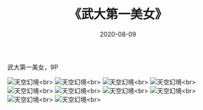 ﻿---
layout: post
title: 《武大第一美女》
date: 2020-08-09
img: http://photo.orgx.cf/唯美/2019/武大第一美女/000.jpg
tags: [美女,清纯,唯美]
---

武大第一美女，9P



![天空幻境](http://photo.orgx.cf/唯美/2019/武大第一美女/001.jpg''天空幻境'')<br>
![天空幻境](http://photo.orgx.cf/唯美/2019/武大第一美女/002.jpg''天空幻境'')<br>
![天空幻境](http://photo.orgx.cf/唯美/2019/武大第一美女/003.jpg''天空幻境'')<br>
![天空幻境](http://photo.orgx.cf/唯美/2019/武大第一美女/004.jpg''天空幻境'')<br>
![天空幻境](http://photo.orgx.cf/唯美/2019/武大第一美女/005.jpg''天空幻境'')<br>
![天空幻境](http://photo.orgx.cf/唯美/2019/武大第一美女/006.jpg''天空幻境'')<br>
![天空幻境](http://photo.orgx.cf/唯美/2019/武大第一美女/007.jpg''天空幻境'')<br>
![天空幻境](http://photo.orgx.cf/唯美/2019/武大第一美女/008.jpg''天空幻境'')<br>
![天空幻境](http://photo.orgx.cf/唯美/2019/武大第一美女/009.jpg''天空幻境'')<br>
![天空幻境](http://photo.orgx.cf/唯美/2019/武大第一美女/010.jpg''天空幻境'')<br>